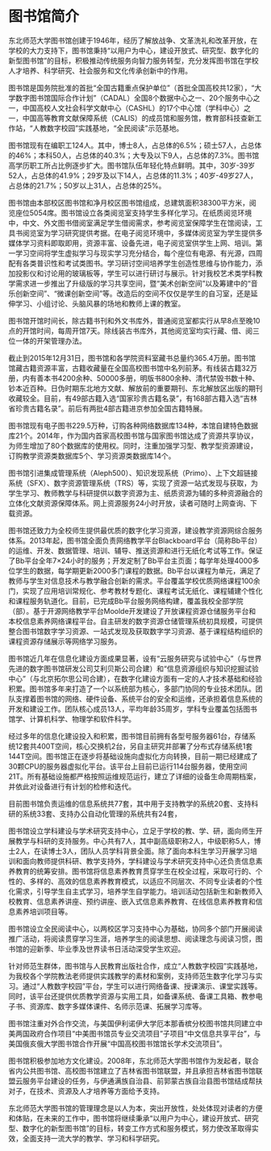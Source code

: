 # 图书馆简介

东北师范大学图书馆创建于1946年，经历了解放战争、文革洗礼和改革开放，在学校的大力支持下，图书馆秉持“以用户为中心，建设开放式、研究型、数字化的新型图书馆”的目标，积极推动传统服务向智力服务转型，充分发挥图书馆在学校人才培养、科学研究、社会服务和文化传承创新中的作用。

图书馆是国务院批准的首批“全国古籍重点保护单位”（首批全国高校共12家），“大学数字图书馆国际合作计划”（CADAL）全国8个数据中心之一、20个服务中心之一，中国高校人文社会科学文献中心（CASHL）的17个中心馆（学科中心）之一，中国高等教育文献保障系统（CALIS）的成员馆和服务馆，教育部科技查新工作站，“人教数字校园”实践基地，“全民阅读”示范基地。

图书馆现有在编职工124人。其中，博士8人，占总体的6.5%；硕士57人，占总体的46%；本科50人，占总体的40.3%；大专及以下9人，占总体的7.3%。图书馆高学历职工所占比例逐步扩大。图书馆队伍年轻化特点鲜明。其中，30岁-39岁52人，占总体的41.9%；29岁及以下14人，占总体的11.3%；40岁-49岁27人，占总体的21.7%；50岁以上31人，占总体的25%。

图书馆由本部校区图书馆和净月校区图书馆组成，总建筑面积38300平方米，阅览座位5054席。图书馆设立各类阅览室支持学生多样化学习。在纸质阅览环境中，中文、外文图书借阅室满足学生借阅需求，参考阅览室保障学生在馆阅读，工具书阅览室为学习研究提供考据。在电子阅览环境中，多媒体阅览室为学生提供多媒体学习资料即取即用，资源丰富、设备先进，电子阅览室供学生上网、培训。第一学习空间将学生虚拟学习与现实学习充分结合，每个座位有电源、有光源，四周配有各类普识性和考试类图书。学习研讨空间培养学生创造性思维与协作能力，添加投影仪和讨论用的玻璃板等，学生可以进行研讨与展示。针对我校艺术类学科教学需求进一步推出了升级版的学习共享空间，暨“美术创新空间”以及筹建中的“音乐创新空间”、“微课创新空间”等。改造后的空间不仅仅是学生的自习室，还是延伸学习、小组讨论、头脑风暴的场地和教师上课的教室。

图书馆开馆时间长，除古籍书刊和外文书库外，普通阅览室都实行从早8点至晚10点的开馆时间，每周开馆7天。除线装古书库外，其他阅览室均实行藏、借、阅三位一体的开架管理办法。

截止到2015年12月31日，图书馆和各学院资料室藏书总量约365.4万册。图书馆馆藏古籍资源丰富，古籍收藏量在全国高校图书馆中名列前茅。有线装古籍32万册，内有善本书4200余种、50000多册，明版书800余种、清代禁毁书数十种、钞本近百种。日伪时期东北地方文献、解放前的重要期刊、东北解放区出版的期刊收藏较全。目前，有49部古籍入选“国家珍贵古籍名录”，有168部古籍入选“吉林省珍贵古籍名录”。前后有两批4部古籍进京参加全国古籍特展。

图书馆现有电子图书229.5万种，订购各种网络数据库134种，本馆自建特色数据库21个。2014年，作为国内首家高校图书馆与国家图书馆达成了资源共享协议，为师生增加了80个数据库的使用权。同时，注重加强学习型、教学型资源建设，订购教学资源类数据库5个、学习资源类数据库14个。

图书馆引进集成管理系统（Aleph500）、知识发现系统（Primo）、上下文超链接系统（SFX）、数字资源管理系统（TRS）等，实现了资源一站式发现与获取，为学生学习、教师教学与科研提供以数字资源为主、纸质资源为辅的多种资源融合的立体化文献资源保障体系。网上资源服务24小时开放，读者可随时上网查询、下载资源。

图书馆还致力为全校师生提供最优质的数字化学习资源，建设教学资源网综合服务体系。2013年起，图书馆全面负责网络教学平台Blackboard平台（简称Bb平台）的运维、开发、数据管理、培训、辅导、推送资源和进行无纸化考试等工作。保证了Bb平台全年7×24小时的服务；开发定制了Bb平台主页面；每学年处理4000多位学生的数据，每学期更新2000多门课程的数据。Bb平台以课程为单元，满足了教师与学生对信息技术与教学融合创新的需求。平台覆盖学校优质网络课程100余门，实现了应用培训常规化、参考教材专题化、课程考试无纸化、课程辅建个性化和课程服务轨道化。目前，已完成Bb平台服务网络构建，覆盖我校全部学院（部）。基于开源网络教学平台Moolde开发建设了开放课程资源仓储服务平台和本校信息素养网络课程平台。自主研发的数字资源仓储管理系统初具规模，可提供整合图书馆数字学习资源、一站式发现及获取数字学习资源、基于课程结构组织的课程资源存储展示等网络学习服务。

图书馆近几年在信息化建设方面成果显著，设有“云服务研究与试验中心”（与世界先进的数字图书馆研发公司艾利贝斯公司合建）和“信息资源组织与知识挖掘试验中心”（与北京拓尔思公司合建），在数字化建设方面有一定的人才技术基础和经验积累。图书馆多年来打造了一个以系统部为核心，多部门协同的专业技术团队。团队支撑着图书馆的网络、硬件设备、系统平台的安全和运维，还承担着信息系统的开发和建设工作。团队核心成员13人，平均年龄35周岁，学科专业覆盖包括图书馆学、计算机科学、物理学和软件科学。

经过多年的信息化建设投入和积累，图书馆目前拥有各型号服务器61台，存储系统12套共400T空间，核心交换机2台，另自主研究并部署了分布式存储系统1套144T空间。图书馆正在逐步将基础设施向虚拟化方向转换，目前一期已经建成了30颗CPU的服务器虚拟化平台。该平台上目前已运行114台服务器，使用空间21T。所有基础设施都严格按照运维规范运行，建立了详细的设备生命周期档案，并依此对设备进行有计划的检修和迭代。

目前图书馆负责运维的信息系统共77套，其中用于支持教学的系统20套、支持科研的系统33套、支持办公自动化管理的系统共有24套，

图书馆设立学科建设与学术研究支持中心，立足于学校的教、学、研，面向师生开展教学与科研的支持服务。中心共有7人，其中副高级职称2人，中级职称5人，博士2人，在读博士3人，团队人员学科背景全面。除了面向本科生学习开展学习培训和面向教师提供科研、教学支持外，学科建设与学术研究支持中心还负责信息素养教育的统筹安排。图书馆将信息素养教育贯穿学生在校全过程，采取可行的、个性的、多样的、高效的信息素养教育模式，以适应不同层次、不同专业读者的个性化需求，引导学生自主式学习，培养学生自学能力。培训活动包括新生和新教师入校教育、信息素养讲座、预约讲座、嵌入式信息素养教育、在线信息素养教育和信息素养培训项目等。

图书馆设立全民阅读中心，以两校区学习支持中心为基础，协同多个部门开展阅读推广活动，将阅读贯穿学习生涯，培养学生的阅读思想、阅读理念与阅读习惯，图书馆的迎新季、毕业季及世界读书日活动深受学生欢迎。

针对师范生群体，图书馆与人民教育出版社合作，成立“人教数字校园”实践基地，为我校各个学院教法老师提供实践教学的素材和案例，支持师范生数字化学习与实习。通过“人教数字校园”平台，学生可以进行网络备课、授课演示、课堂实践等。同时，该平台还提供优质教学资源与实用工具，如备课系统、备课工具箱、教参电子书、资源库、数字多媒体课件、名师示范课、拓展学习库等。

图书馆注重对外合作交流，与美国伊利诺伊大学厄本那香槟分校图书馆共同建立中美两国政府合作项目“中美图书馆员专业交流项目”子项目“中文信息共享平台”，与美国俄亥俄大学图书馆合作开展“中国高校图书馆馆长学术交流项目”。

图书馆积极参加地方文化建设。2008年，东北师范大学图书馆作为发起者，联合省内公共图书馆、高校图书馆建立了吉林省图书馆联盟，并且承担吉林省图书馆联盟云服务平台建设的任务，与伊通满族自治县、前郭蒙古族自治县图书馆结成帮扶对子，在技术、资源及人才培养等方面给予支持。

东北师范大学图书馆的管理理念是以人为本，突出开放性，处处体现对读者的方便和体贴，在未来的工作中，图书馆将继续秉承“以用户为中心，建设开放式、研究型、数字化的新型图书馆”的目标，转变工作方式和服务模式，努力使改革取得实效，全面支持一流大学的教学、学习和科学研究。